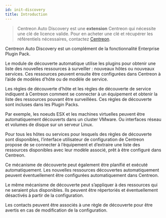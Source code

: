 ```yaml
---
id: init-discovery
title: Introduction
---
```


> Centreon Auto Discovery est une **extension** Centreon qui nécessite une clé de licence valide. Pour en acheter une
> clé et récupérer les référentiels nécessaires, contactez [Centreon](sales@centreon.com).

Centreon Auto Discovery est un complément de la fonctionnalité Enterprise Plugin Pack.

Le module de découverte automatique utilise les plugins pour obtenir une liste des nouvelles ressources à surveiller :
nouveaux hôtes ou nouveaux services. Ces ressources peuvent ensuite être configurées dans Centreon à l’aide de
modèles d’hôte ou de modèle de service.

Les règles de découverte d’hôte et les règles de découverte de service indiquent à Centreon comment se connecter à un
équipement et obtenir la liste des ressources pouvant être surveillées. Ces règles de découverte sont incluses dans les
Plugin Packs.

Par exemple, les noeuds ESX et les machines virtuelles peuvent être automatiquement découverts dans un cluster VMware.
Ou interfaces réseau et volumes de disque sur un serveur Linux.

Pour tous les hôtes ou services pour lesquels des règles de découverte sont disponibles, l’interface utilisateur de
configuration de Centreon propose de se connecter à l’équipement et d’extraire une liste des ressources disponibles
avec leur modèle associé, prêt à être configuré dans Centreon.

Ce mécanisme de découverte peut également être planifié et exécuté automatiquement. Les nouvelles ressources
découvertes automatiquement peuvent éventuellement être configurées automatiquement dans Centreon.

Le même mécanisme de découverte peut s’appliquer à des ressources qui ne seraient plus disponibles. Ils peuvent être
répertoriés et éventuellement désactivés à partir de la configuration.

Les contacts peuvent être associés à une règle de découverte pour être avertis en cas de modification de la configuration.